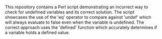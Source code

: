 This repository contains a Perl script demonstrating an incorrect way to check for undefined variables and its correct solution.  The script showcases the use of the 'eq' operator to compare against 'undef' which will always evaluate to false even when the variable is undefined.  The correct approach uses the 'defined' function which accurately determines if a variable holds a defined value.